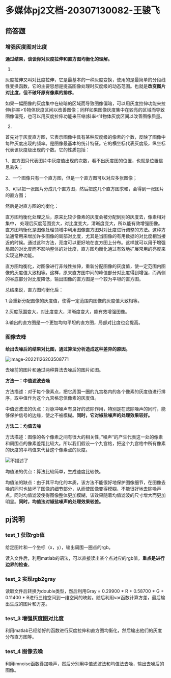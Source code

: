# 多媒体pj2文档-20307130082-王骏飞

## 简答题

### 增强灰度图对比度

**通过结果，谈谈你对灰度拉伸和直方图均衡化的理解。**

1.

灰度拉伸又叫对比度拉伸，它是最基本的一种灰度变换，使用的是最简单的分段线性变换函数，它的主要思想是提高图像处理时灰度级的动态范围。也就是**改变图片对比度，但不破坏原有像素的排序**。

如果一幅图像的灰度集中在较暗的区域而导致图像偏暗，可以用灰度拉伸功能来拉伸(斜率>1)物体灰度区间以改善图像；同样如果图像灰度集中在较亮的区域而导致图像偏亮，也可以用灰度拉伸功能来压缩(斜率<1)物体灰度区间以改善图像质量。

2.

首先对于灰度直方图，它表示图像中具有某种灰度级的像素的个数，反映了图像中每种灰度出现的频率。是图像最基本的统计特征。它的横坐标代表灰度级，纵坐标代表该灰度级出现的个数。它的性质包括：

1、直方图只代表图片中灰度值出现的次数，看不出灰度图的位置，也就是位置信息丢失；

2、一个图像只有一个直方图，但是一个直方图可以对应多张图像；

3、可以把一张图片分成几个直方图，然后把这几个直方图求和，会得到一张图片的直方图；

然后是对直方图的均衡化：

直方图均衡化处理之后，原来比较少像素的灰度会被分配到别的灰度去，像素相对集中， 处理后灰度范围变大，对比度变大，清晰度变大，所以能有效增强图像。直方图均衡化是图像处理领域中利用图像直方图对对比度进行调整的方法。这种方法通常用来增加许多图像的局部对比度，尤其是当图像的有用数据的对比度相当接近的时候。通过这种方法，亮度可以更好地在直方图上分布。这样就可以用于增强局部的对比度而不影响整体的对比度，直方图均衡化通过有效地扩展常用的亮度来实现这种功能。

直方图均衡化，对图像进行非线性拉伸，重新分配图像的灰度值，使一定范围内图像的灰度值大致相等。这样，原来直方图中间的峰值部分对比度得到增强，而两侧的谷底部分对比度降低，输出图像的直方图是一个较为平坦的直方图。

总结来说，直方图均衡化后：

1.会重新分配图像的灰度值，使得一定范围内图像的灰度值大致相等。

2.灰度范围变大，对比度变大，清晰度变大，能有效增强图像。

3.输出的直方图是一个更加均匀平坦的直方图，局部对比度也会提高。

### 图像去噪

**给出去噪后的结果对比图，通过算法分析造成这种差异的原因。**

![image-20221126203508771](https://s2.loli.net/2022/11/26/tZQ5I1RVMHysnhf.png)

去噪前的图片和通过两种算法去噪后的图片如图。

**方法一：中值滤波去噪**

方法描述：对于每个像素点，把它周围一圈的九宫格内的各个像素的灰度值进行排序，取中值作为这个九宫格忠信像素的灰度值。

中值滤波法的优点：对脉冲噪声有良好的滤除作用，特别是在滤除噪声的同时，能够保护信号的边缘，使之不被模糊。**同时，它对椒盐噪声的处理效果较好。**

**方法二：均值去噪**

方法描述：图像的各个像素之间有很大的相关性，”噪声“的产生代表这一处的像素和周围点的像素差距比较大。所以我们假设一个九宫格，把这个九宫格中所有像素的灰度的平均值来代替这个像素点的灰度。

![不描述了](https://img-blog.csdnimg.cn/20200311114249603.png?x-oss-process=image/watermark,type_ZmFuZ3poZW5naGVpdGk,shadow_10,text_aHR0cHM6Ly9ibG9nLmNzZG4ubmV0L3lpeWV4eQ==,size_16,color_FFFFFF,t_70)

均值法的优点：算法比较简单，生成速度比较快。

均值法的缺点：由于其平均化的本质，该方法不能很好地保护图像细节，在图像去噪的同时也破坏了图像的细节部分，从而使图像变得模糊，不能很好地去除噪声点。同时均值滤波使得图像整体更加模糊，该效果随着均值滤波的尺寸增大而更加明显。**同时，均值法对椒盐噪声的处理效果较差。**

## pj说明

### test_1 获取rgb值

给定图片和一个坐标（x，y），输出周围一圈点的rgb。

读入文件后，利用matlab的语法，可以直接读出某个点对应的rgb值，**重点是进行边界的检查**。

### test_2 实现rgb2gray

读取文件后转换为double类型，然后利用Gray = 0.29900 * R + 0.58700 * G + 0.11400 * B进行三维空间到一维空间的映射。随后利用var函数计算方差，最后输出生成的图片和方差。

### test_3 增强灰度图对比度

利用matlab已经给好的函数进行灰度拉伸和直方图均衡化，然后输出他们的灰度分布直方图等。

### test_4 图像去噪

利用imnoise函数叠加噪声，然后分别用中值滤波法和均值法去噪，输出去噪后的图像。

